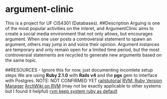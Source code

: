 argument-clinic
===============

This is a project for UF CIS4301 (Databases).
##Description
Arguing is one of the most popular activities on the interet, and
ArgumentClinic aims to create a social media environment that not only allows,
but encourages argument. When one user posts a controversial statement to
spawn an argument, others may jump in and voice their opinion. Argument
instances are temporary and only remain open for a limited time period, but the
most controversial statements are recycled to generate new arguments based on
the same topic.

##RESOURCES - Ignore this for now, just documenting incomlete setup steps
We are using **Ruby 2.1.0** with **Rails v4** and the **pgs** gem to interface
with Postgres. NOTE: NOT CONFIRMED YET
[railstutorial](http://ruby.railstutorial.org/ruby-on-rails-tutorial-book#sec-up_and_running)
[RVM: Ruby Version Manager](https://rvm.io/)
[ArchWiki on RVM](https://wiki.archlinux.org/index.php/RVM#Installing_RVM) (may
not be exactly applicable to other systems but I found it helpful)
[rvm keep system ruby as default](https://rvm.io/rubies/default)
